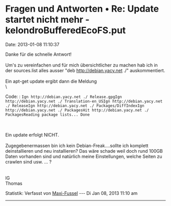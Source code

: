 Fragen und Antworten • Re: Update startet nicht mehr - kelondroBufferedEcoFS.put
================================================================================

Date: 2013-01-08 11:10:37

Danke für die schnelle Antwort!\
\
Um\'s zu vereinfachen und für mich übersichtlicher zu machen hab ich in
der sources.list alles ausser \"deb <http://debian.yacy.net> ./\"
auskommentiert.\
\
Ein apt-get update ergibt dann die Meldung\
\

Code: 
:   `Ign http://debian.yacy.net ./ Release.gpgIgn http://debian.yacy.net ./ Translation-en_USIgn http://debian.yacy.net ./ ReleaseIgn http://debian.yacy.net ./ Packages/DiffIndexIgn http://debian.yacy.net ./ PackagesHit http://debian.yacy.net ./ PackagesReading package lists... Done`

\
\
Ein update erfolgt NICHT.\
\
Zugegebenermassen bin ich kein Debian-Freak\....sollte ich komplett
deinstallieren und neu installieren? Das wäre schade weil doch rund
100GB Daten vorhanden sind und natürlich meine Einstellungen, welche
Seiten zu crawlen sind usw. \... ?\
\
\
lG\
Thomas

Statistik: Verfasst von
[Maxi-Fussel](http://forum.yacy-websuche.de/memberlist.php?mode=viewprofile&u=409)
--- Di Jan 08, 2013 11:10 am

------------------------------------------------------------------------
